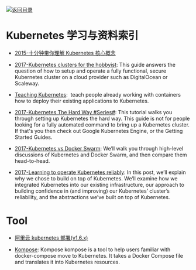 [![返回目录](https://parg.co/UGo)](https://parg.co/b4z)

# Kubernetes 学习与资料索引

* [2015-十分钟带你理解 Kubernetes 核心概念](http://www.dockone.io/article/932)

* [2017-Kubernetes clusters for the hobbyist](https://github.com/hobby-kube/guide#cluster-size): This guide answers the question of how to setup and operate a fully functional, secure Kubernetes cluster on a cloud provider such as DigitalOcean or Scaleway.

* [Teaching Kubernetes](http://blog.slashdeploy.com/2017/02/19/teaching-kubernetes/):  teach people already working with containers how to deploy their existing applications to Kubernetes.

* [2017-Kubernetes The Hard Way #Series#](https://github.com/kelseyhightower/kubernetes-the-hard-way): This tutorial walks you through setting up Kubernetes the hard way. This guide is not for people looking for a fully automated command to bring up a Kubernetes cluster. If that's you then check out Google Kubernetes Engine, or the Getting Started Guides.

* [2017-Kubernetes vs Docker Swarm](https://platform9.com/blog/kubernetes-docker-swarm-compared/): We’ll walk you through high-level discussions of Kubernetes and Docker Swarm, and then compare them head-to-head.

- [2017-Learning to operate Kubernetes reliably](https://stripe.com/blog/operating-kubernetes): In this post, we’ll explain why we chose to build on top of Kubernetes. We’ll examine how we integrated Kubernetes into our existing infrastructure, our approach to building confidence in (and improving) our Kubernetes’ cluster’s reliability, and the abstractions we’ve built on top of Kubernetes.

# Tool

* [阿里云 kubernetes 部署(v1.6.x)](http://www.jianshu.com/p/02dc13d2f651)

* [Kompose](http://kompose.io/index): Kompose kompose is a tool to help users familiar with docker-compose move to Kubernetes. It takes a Docker Compose file and translates it into Kubernetes resources.
